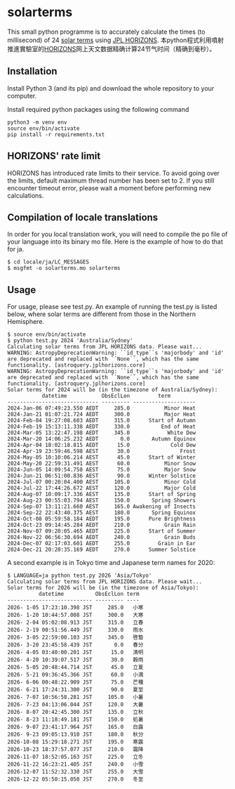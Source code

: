 # solarterms
This small python programme is to accurately calculate the times (to millisecond) of 24 [solar terms](https://en.wikipedia.org/wiki/Solar_term)
using [JPL HORIZONS](https://ssd.jpl.nasa.gov/).
本python程式利用噴射推進實驗室的[HORIZONS](https://ssd.jpl.nasa.gov/)网上天文数据精确计算24节气时间（精确到毫秒）。

## Installation
Install Python 3 (and its pip) and download the whole repository to your computer. 

Install required python packages using the following command
```
python3 -m venv env
source env/bin/activate
pip install -r requirements.txt
```

## HORIZONS' rate limit
HORIZONS has introduced rate limits to their service. To avoid going over the limits, default maximum thread number has been set to 2. If you still encounter timeout error, please wait a moment before performing new calculations. 

## Compilation of locale translations
In order for you local translation work, you will need to compile the po file of your language into its binary mo file. Here is the example of how to do that for ja.
```
$ cd locale/ja/LC_MESSAGES
$ msgfmt -o solarterms.mo solarterms
```

## Usage
For usage, please see test.py. An example of running the test.py is listed below, where solar terms are different from those in the Northern Hemisphere.
```
$ source env/bin/activate
$ python test.py 2024 'Australia/Sydney'
Calculating solar terms from JPL HORIZONS data. Please wait...
WARNING: AstropyDeprecationWarning: ``id_type``s 'majorbody' and 'id' are deprecated and replaced with ``None``, which has the same functionality. [astroquery.jplhorizons.core]
WARNING: AstropyDeprecationWarning: ``id_type``s 'majorbody' and 'id' are deprecated and replaced with ``None``, which has the same functionality. [astroquery.jplhorizons.core]
Solar terms for 2024 will be (in the timezone of Australia/Sydney):
           datetime           ObsEclLon         term
----------------------------- --------- --------------------
2024-Jan-06 07:49:23.550 AEDT     285.0           Minor Heat
2024-Jan-21 01:07:21.724 AEDT     300.0           Major Heat
2024-Feb-04 19:27:08.603 AEDT     315.0      Start of Autumn
2024-Feb-19 15:13:11.338 AEDT     330.0          End of Heat
2024-Mar-05 13:22:47.198 AEDT     345.0            White Dew
2024-Mar-20 14:06:25.232 AEDT       0.0       Autumn Equinox
2024-Apr-04 18:02:18.815 AEDT      15.0             Cold Dew
2024-Apr-19 23:59:46.598 AEST      30.0                Frost
2024-May-05 10:10:06.214 AEST      45.0      Start of Winter
2024-May-20 22:59:31.491 AEST      60.0           Minor Snow
2024-Jun-05 14:09:54.758 AEST      75.0           Major Snow
2024-Jun-21 06:51:00.836 AEST      90.0      Winter Solstice
2024-Jul-07 00:20:04.400 AEST     105.0           Minor Cold
2024-Jul-22 17:44:26.672 AEST     120.0           Major Cold
2024-Aug-07 10:09:17.336 AEST     135.0      Start of Spring
2024-Aug-23 00:55:03.794 AEST     150.0       Spring Showers
2024-Sep-07 13:11:21.660 AEST     165.0 Awakening of Insects
2024-Sep-22 22:43:40.375 AEST     180.0       Spring Equinox
2024-Oct-08 05:59:58.184 AEDT     195.0      Pure Brightness
2024-Oct-23 09:14:45.284 AEDT     210.0           Grain Rain
2024-Nov-07 09:20:05.465 AEDT     225.0      Start of Summer
2024-Nov-22 06:56:30.694 AEDT     240.0           Grain Buds
2024-Dec-07 02:17:03.601 AEDT     255.0         Grain in Ear
2024-Dec-21 20:20:35.169 AEDT     270.0      Summer Solstice
```
A second example is in Tokyo time and Japanese term names for 2020:
```
$ LANGUAGE=ja python test.py 2026 'Asia/Tokyo'
Calculating solar terms from JPL HORIZONS data. Please wait...
Solar terms for 2026 will be (in the timezone of Asia/Tokyo):
          datetime          ObsEclLon term
--------------------------- --------- ----
2026- 1-05 17:23:10.398 JST     285.0   小寒
2026- 1-20 10:44:57.008 JST     300.0   大寒
2026- 2-04 05:02:08.913 JST     315.0   立春
2026- 2-19 00:51:56.449 JST     330.0   雨水
2026- 3-05 22:59:00.103 JST     345.0   啓蟄
2026- 3-20 23:45:58.439 JST       0.0   春分
2026- 4-05 03:40:00.201 JST      15.0   清明
2026- 4-20 10:39:07.517 JST      30.0   穀雨
2026- 5-05 20:48:44.714 JST      45.0   立夏
2026- 5-21 09:36:45.366 JST      60.0   小満
2026- 6-06 00:48:22.909 JST      75.0   芒種
2026- 6-21 17:24:31.300 JST      90.0   夏至
2026- 7-07 10:56:58.281 JST     105.0   小暑
2026- 7-23 04:13:06.044 JST     120.0   大暑
2026- 8-07 20:42:45.300 JST     135.0   立秋
2026- 8-23 11:18:49.181 JST     150.0   処暑
2026- 9-07 23:41:17.964 JST     165.0   白露
2026- 9-23 09:05:13.910 JST     180.0   秋分
2026-10-08 15:29:18.271 JST     195.0   寒露
2026-10-23 18:37:57.077 JST     210.0   霜降
2026-11-07 18:52:05.163 JST     225.0   立冬
2026-11-22 16:23:21.405 JST     240.0   小雪
2026-12-07 11:52:32.330 JST     255.0   大雪
2026-12-22 05:50:15.050 JST     270.0   冬至
```
